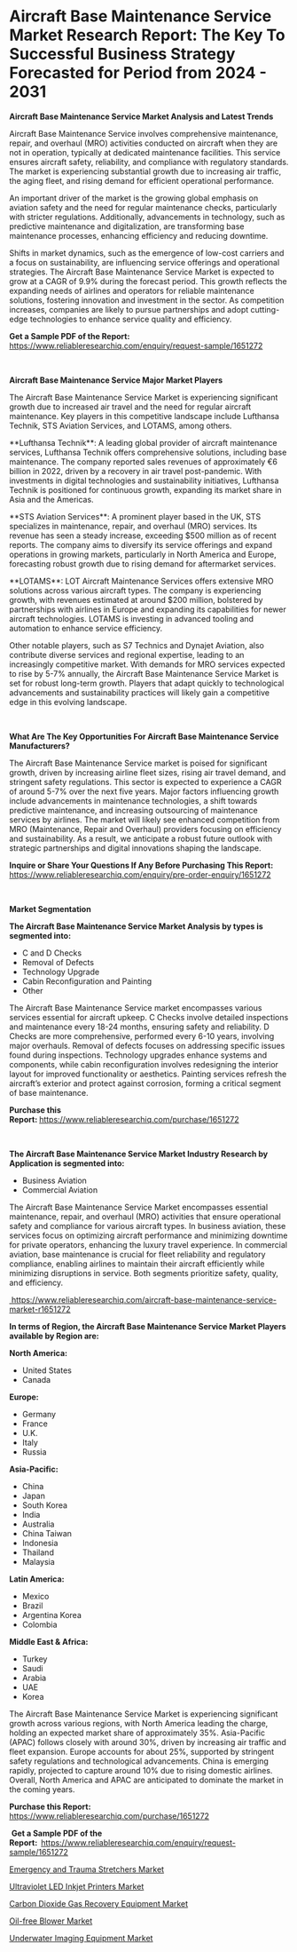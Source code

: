 <p><h1>Aircraft Base Maintenance Service Market Research Report: The Key To Successful Business Strategy Forecasted for Period from 2024 - 2031</h1></p><p><strong>Aircraft Base Maintenance Service Market Analysis and Latest Trends</strong></p>
<p><p>Aircraft Base Maintenance Service involves comprehensive maintenance, repair, and overhaul (MRO) activities conducted on aircraft when they are not in operation, typically at dedicated maintenance facilities. This service ensures aircraft safety, reliability, and compliance with regulatory standards. The market is experiencing substantial growth due to increasing air traffic, the aging fleet, and rising demand for efficient operational performance.</p><p>An important driver of the market is the growing global emphasis on aviation safety and the need for regular maintenance checks, particularly with stricter regulations. Additionally, advancements in technology, such as predictive maintenance and digitalization, are transforming base maintenance processes, enhancing efficiency and reducing downtime.</p><p>Shifts in market dynamics, such as the emergence of low-cost carriers and a focus on sustainability, are influencing service offerings and operational strategies. The Aircraft Base Maintenance Service Market is expected to grow at a CAGR of 9.9% during the forecast period. This growth reflects the expanding needs of airlines and operators for reliable maintenance solutions, fostering innovation and investment in the sector. As competition increases, companies are likely to pursue partnerships and adopt cutting-edge technologies to enhance service quality and efficiency.</p></p>
<p><strong>Get a Sample PDF of the Report:&nbsp;</strong> <a href="https://www.reliableresearchiq.com/enquiry/request-sample/1651272?utm_campaign=1087&utm_medium=2&utm_source=Github&utm_content=ia&utm_term=08122024&utm_id=aircraft-base-maintenance-service">https://www.reliableresearchiq.com/enquiry/request-sample/1651272</a></p>
<p>&nbsp;</p>
<p><strong>Aircraft Base Maintenance Service Major Market Players</strong></p>
<p><p>The Aircraft Base Maintenance Service Market is experiencing significant growth due to increased air travel and the need for regular aircraft maintenance. Key players in this competitive landscape include Lufthansa Technik, STS Aviation Services, and LOTAMS, among others.</p><p>**Lufthansa Technik**: A leading global provider of aircraft maintenance services, Lufthansa Technik offers comprehensive solutions, including base maintenance. The company reported sales revenues of approximately €6 billion in 2022, driven by a recovery in air travel post-pandemic. With investments in digital technologies and sustainability initiatives, Lufthansa Technik is positioned for continuous growth, expanding its market share in Asia and the Americas.</p><p>**STS Aviation Services**: A prominent player based in the UK, STS specializes in maintenance, repair, and overhaul (MRO) services. Its revenue has seen a steady increase, exceeding $500 million as of recent reports. The company aims to diversify its service offerings and expand operations in growing markets, particularly in North America and Europe, forecasting robust growth due to rising demand for aftermarket services.</p><p>**LOTAMS**: LOT Aircraft Maintenance Services offers extensive MRO solutions across various aircraft types. The company is experiencing growth, with revenues estimated at around $200 million, bolstered by partnerships with airlines in Europe and expanding its capabilities for newer aircraft technologies. LOTAMS is investing in advanced tooling and automation to enhance service efficiency.</p><p>Other notable players, such as S7 Technics and Dynajet Aviation, also contribute diverse services and regional expertise, leading to an increasingly competitive market. With demands for MRO services expected to rise by 5-7% annually, the Aircraft Base Maintenance Service Market is set for robust long-term growth. Players that adapt quickly to technological advancements and sustainability practices will likely gain a competitive edge in this evolving landscape.</p></p>
<p>&nbsp;</p>
<p><strong>What Are The Key Opportunities For Aircraft Base Maintenance Service Manufacturers?</strong></p>
<p><p>The Aircraft Base Maintenance Service market is poised for significant growth, driven by increasing airline fleet sizes, rising air travel demand, and stringent safety regulations. This sector is expected to experience a CAGR of around 5-7% over the next five years. Major factors influencing growth include advancements in maintenance technologies, a shift towards predictive maintenance, and increasing outsourcing of maintenance services by airlines. The market will likely see enhanced competition from MRO (Maintenance, Repair and Overhaul) providers focusing on efficiency and sustainability. As a result, we anticipate a robust future outlook with strategic partnerships and digital innovations shaping the landscape.</p></p>
<p><strong>Inquire or Share Your Questions If Any Before Purchasing This Report:</strong> <a href="https://www.reliableresearchiq.com/enquiry/pre-order-enquiry/1651272?utm_campaign=1087&utm_medium=2&utm_source=Github&utm_content=ia&utm_term=08122024&utm_id=aircraft-base-maintenance-service">https://www.reliableresearchiq.com/enquiry/pre-order-enquiry/1651272</a></p>
<p>&nbsp;</p>
<p><strong>Market Segmentation</strong></p>
<p><strong>The Aircraft Base Maintenance Service Market Analysis by types is segmented into:</strong></p>
<p><ul><li>C and D Checks</li><li>Removal of Defects</li><li>Technology Upgrade</li><li>Cabin Reconfiguration and Painting</li><li>Other</li></ul></p>
<p><p>The Aircraft Base Maintenance Service market encompasses various services essential for aircraft upkeep. C Checks involve detailed inspections and maintenance every 18-24 months, ensuring safety and reliability. D Checks are more comprehensive, performed every 6-10 years, involving major overhauls. Removal of defects focuses on addressing specific issues found during inspections. Technology upgrades enhance systems and components, while cabin reconfiguration involves redesigning the interior layout for improved functionality or aesthetics. Painting services refresh the aircraft’s exterior and protect against corrosion, forming a critical segment of base maintenance.</p></p>
<p><strong>Purchase this Report:&nbsp;</strong><a href="https://www.reliableresearchiq.com/purchase/1651272?utm_campaign=1087&utm_medium=2&utm_source=Github&utm_content=ia&utm_term=08122024&utm_id=aircraft-base-maintenance-service">https://www.reliableresearchiq.com/purchase/1651272</a></p>
<p>&nbsp;</p>
<p><strong>The Aircraft Base Maintenance Service Market Industry Research by Application is segmented into:</strong></p>
<p><ul><li>Business Aviation</li><li>Commercial Aviation</li></ul></p>
<p><p>The Aircraft Base Maintenance Service Market encompasses essential maintenance, repair, and overhaul (MRO) activities that ensure operational safety and compliance for various aircraft types. In business aviation, these services focus on optimizing aircraft performance and minimizing downtime for private operators, enhancing the luxury travel experience. In commercial aviation, base maintenance is crucial for fleet reliability and regulatory compliance, enabling airlines to maintain their aircraft efficiently while minimizing disruptions in service. Both segments prioritize safety, quality, and efficiency.</p></p>
<p><a href="https://www.reliableresearchiq.com/aircraft-base-maintenance-service-market-r1651272?utm_campaign=1087&utm_medium=2&utm_source=Github&utm_content=ia&utm_term=08122024&utm_id=aircraft-base-maintenance-service">&nbsp;https://www.reliableresearchiq.com/aircraft-base-maintenance-service-market-r1651272</a></p>
<p><strong>In terms of Region, the Aircraft Base Maintenance Service Market Players available by Region are:</strong></p>
<p>
    <p> <strong> North America: </strong>
        <ul>
            <li>United States</li>
            <li>Canada</li>
        </ul>
        </p> 
    <p> <strong> Europe: </strong>
        <ul>
            <li>Germany</li>
            <li>France</li>
            <li>U.K.</li>
            <li>Italy</li>
            <li>Russia</li>
        </ul>
        </p> 
    <p> <strong> Asia-Pacific: </strong>
        <ul>
            <li>China</li>
            <li>Japan</li>
            <li>South Korea</li>
            <li>India</li>
            <li>Australia</li>
            <li>China Taiwan</li>
            <li>Indonesia</li>
            <li>Thailand</li>
            <li>Malaysia</li>
        </ul>
        </p> 
    <p> <strong> Latin America: </strong>
        <ul>
            <li>Mexico</li>
            <li>Brazil</li>
            <li>Argentina Korea</li>
            <li>Colombia</li>
        </ul>
        </p> 
    <p> <strong> Middle East & Africa: </strong>
        <ul>
            <li>Turkey</li>
            <li>Saudi</li>
            <li>Arabia</li>
            <li>UAE</li>
            <li>Korea</li>
        </ul>
    </p>
    </p>
<p><p>The Aircraft Base Maintenance Service Market is experiencing significant growth across various regions, with North America leading the charge, holding an expected market share of approximately 35%. Asia-Pacific (APAC) follows closely with around 30%, driven by increasing air traffic and fleet expansion. Europe accounts for about 25%, supported by stringent safety regulations and technological advancements. China is emerging rapidly, projected to capture around 10% due to rising domestic airlines. Overall, North America and APAC are anticipated to dominate the market in the coming years.</p></p>
<p><strong>Purchase this Report: </strong><a href="https://www.reliableresearchiq.com/purchase/1651272?utm_campaign=1087&utm_medium=2&utm_source=Github&utm_content=ia&utm_term=08122024&utm_id=aircraft-base-maintenance-service">https://www.reliableresearchiq.com/purchase/1651272</a></p>
<p>&nbsp;<strong>Get a Sample PDF of the Report:&nbsp;&nbsp;</strong><a href="https://www.reliableresearchiq.com/enquiry/request-sample/1651272?utm_campaign=1087&utm_medium=2&utm_source=Github&utm_content=ia&utm_term=08122024&utm_id=aircraft-base-maintenance-service">https://www.reliableresearchiq.com/enquiry/request-sample/1651272</a></p>
<p><strong></strong></p>
<p><p><a href="https://www.linkedin.com/pulse/analyzing-historical-growth-trends-driversof-emergency-kwcjc?utm_campaign=1087&utm_medium=2&utm_source=Github&utm_content=ia&utm_term=08122024&utm_id=aircraft-base-maintenance-service">Emergency and Trauma Stretchers Market</a></p><p><a href="https://github.com/ulyssacrayne00231/Market-Research-Report-List-1/blob/main/ultraviolet-led-inkjet-printers-market.md?utm_campaign=1087&utm_medium=2&utm_source=Github&utm_content=ia&utm_term=08122024&utm_id=aircraft-base-maintenance-service">Ultraviolet LED Inkjet Printers Market</a></p><p><a href="https://www.linkedin.com/pulse/carbon-dioxide-gas-recovery-equipment-market-report-in-depth-mvioc?utm_campaign=1087&utm_medium=2&utm_source=Github&utm_content=ia&utm_term=08122024&utm_id=aircraft-base-maintenance-service">Carbon Dioxide Gas Recovery Equipment Market</a></p><p><a href="https://www.linkedin.com/pulse/competitive-landscape-analysis-oil-free-blower-market-highlighting-s087c?utm_campaign=1087&utm_medium=2&utm_source=Github&utm_content=ia&utm_term=08122024&utm_id=aircraft-base-maintenance-service">Oil-free Blower Market</a></p><p><a href="https://www.linkedin.com/pulse/underwater-imaging-equipment-market-analysis-global-opportunities-h0zjc?utm_campaign=1087&utm_medium=2&utm_source=Github&utm_content=ia&utm_term=08122024&utm_id=aircraft-base-maintenance-service">Underwater Imaging Equipment Market</a></p></p>